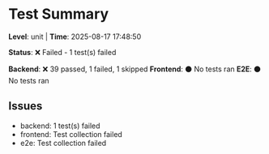 # Test Summary
**Level**: unit | **Time**: 2025-08-17 17:48:50

**Status**: ❌ Failed - 1 test(s) failed

**Backend**: ❌ 39 passed, 1 failed, 1 skipped
**Frontend**: ⚫ No tests ran
**E2E**: ⚫ No tests ran

## Issues
- backend: 1 test(s) failed
- frontend: Test collection failed
- e2e: Test collection failed
